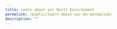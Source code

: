 ```yaml
---
title: Learn about our Built Environment
permalink: /public/learn-about-our-be-permalink/
description: ""
---
```


